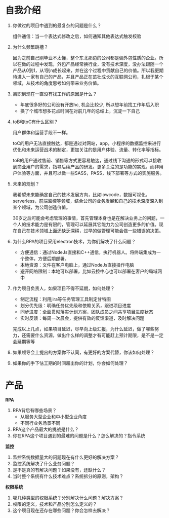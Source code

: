 # 自我介绍

1. 你做过的项目中遇到的最复杂的问题是什么？

   组件通信：当一个表达式修改之后，如何通知其他表达式触发校验

2. 为什么频繁跳槽？

   因为之前自己刚毕业不太懂，整个东北那边的公司都是偏外包性质的企业。所以在做的过程中发现，外包产品经常换行业，没有技术深度，没办法跟随一个产品从0到1，从1到n成长起来，并在这个过程中贡献自己的价值。所以我更期待进入一家有自己的产品，并且产品正在茁壮成长的互联网公司，扎根于某个领域，从技术的角度思考如何带来业务价值。

3. 离职到现在一直没有找工作的原因是什么？

   - 年底很多好的公司没有开放hc, 机会比较少, 所以想年前找工作年后入职
   - 换了个城市想多花点时间在对前几年的总结上，沉淀一下自己

4. toB和toC有什么区别？

   用户群体和运营手段不一样。

   toC的用户无法直接触达，都是通过对网站，app，小程序的数据监控来进行优化和未来运营战术的制定，更加关注的是用户体验、流量、转化率等指标。

   toB的用户通过售前、销售等方式更容易触达，通过线下沟通的形式可以接收到商业用户的需求，指导后续产品的研发。更多关注的是功能的实现，而非用户体验等方面，并且可以做一些SASS，PASS，线下部署等方式的实施服务。

5. 未来的规划？

   我希望未来能确定自己的技术发展方向，比如lowcode，数据可视化，serverless，前端监控等领域，结合公司的业务发展和自己的技术深度深入到某个领域，为公司创造价值。

   30岁之后可能会考虑管理的事情，首先管理本身也是在解决业务上的问题，一个人的技术能力是有限的，管理可以延展其它能力为公司创造更多的价值。现在自己在技术领域上面还缺乏深耕，过早的做管理可能会做一些错误的决策。

6. 为什么RPA的项目采用electron技术，为你们解决了什么问题？

   - 方便通信：通过NodeJs直接和C++通信，执行机器人。将终端集成为一个整体，方便后期部署。
   - 本地资源：文件在客户电脑上，通过NodeJs直接操作电脑
   - 避开网络限制：本地可以部署，比如云控中心也可以部署在客户的局域网中

7. 作为项目负责人，如果项目不得不延期，如何处理？

   - 制定流程：利用jira等任务管理工具制定甘特图
   - 划分优先级：明确任务优先级和依赖关系，跟进项目进度
   - 同步进度：全面贯彻落实计划方案，团队成员之间共享项目进度状态
   - 实时反馈：每周一次晨会，提供有效的反馈渠道，及时解决问题

   完成以上几点，如果项目延迟，尽早向上级汇报，为什么延迟，做了哪些努力，还需要什么资源，做出什么样的调整才有可能赶上预计期限，是不是一定会延期等等

8. 如果领导会上提出的方案你不认同，有更好的方案代替，你该如何处理？

9. 如果你的手下估工期的时间超出你的计划，你会如何处理？

# 产品

**RPA**

1. RPA背后有哪些场景？
   - 从服务大型企业和中小型企业角度
   - 不同行业务场景不同
2. RPA这个产品最大的挑战是什么？
3. 你在RPA这个项目遇到的最难的问题是什么？怎么解决的？指令系统

**监控**

1. 监控系统数据量大的问题现在有什么更好的解决方案？
2. 监控系统解决了什么业务问题？
3. 是不是真的有解决问题？如果没有，还缺什么？
4. 当时整个系统有什么技术难点？系统拆分的原则，架构？

**权限系统**

1. 哪几种类型的权限系统？分别解决什么问题？解决方案？
2. 权限的定义，技术和产品分别怎么定义的？
3. 这个项目现在还存在哪些问题？你会怎样去解决？
